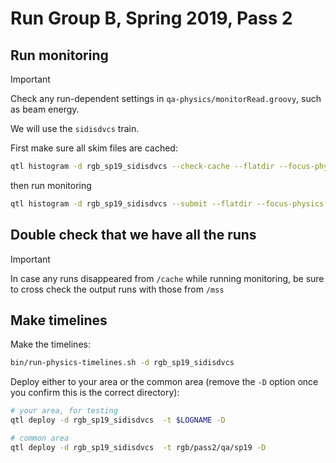 # Run Group B, Spring 2019, Pass 2

## Run monitoring

> [!IMPORTANT]
> Check any run-dependent settings in `qa-physics/monitorRead.groovy`, such as beam energy.

We will use the `sidisdvcs` train.

First make sure all skim files are cached:
```bash
qtl histogram -d rgb_sp19_sidisdvcs --check-cache --flatdir --focus-physics /cache/clas12/rg-b/production/recon/spring2019/torus-1/pass2/v0/dst/train/sidisdvcs
```
then run monitoring
```bash
qtl histogram -d rgb_sp19_sidisdvcs --submit --flatdir --focus-physics /cache/clas12/rg-b/production/recon/spring2019/torus-1/pass2/v0/dst/train/sidisdvcs
```

## Double check that we have all the runs

> [!IMPORTANT]
> In case any runs disappeared from `/cache` while running monitoring, be sure to cross check the output
> runs with those from `/mss`

## Make timelines

Make the timelines:
```bash
bin/run-physics-timelines.sh -d rgb_sp19_sidisdvcs
```

Deploy either to your area or the common area (remove the `-D` option once you confirm this is the correct directory):
```bash
# your area, for testing
qtl deploy -d rgb_sp19_sidisdvcs  -t $LOGNAME -D

# common area
qtl deploy -d rgb_sp19_sidisdvcs  -t rgb/pass2/qa/sp19 -D
```
